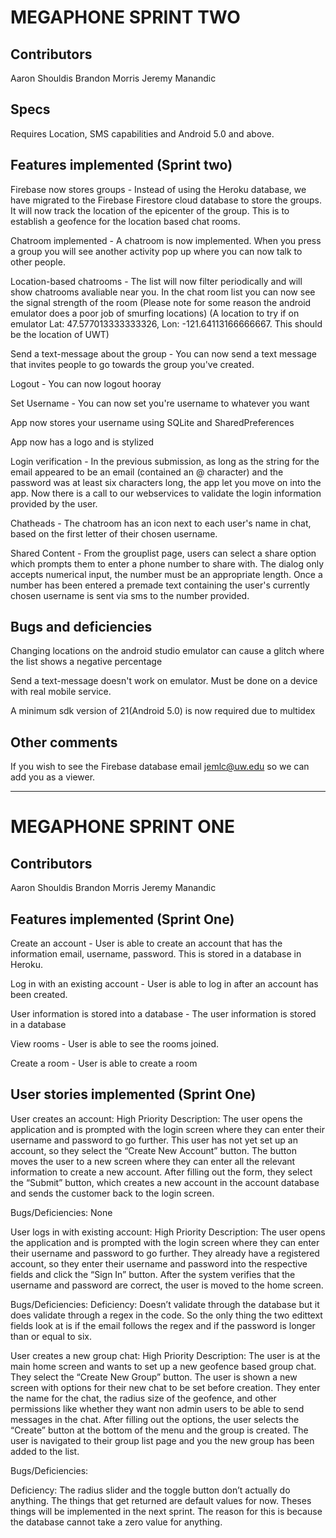 # MEGAPHONE SPRINT TWO

## Contributors

Aaron Shouldis
Brandon Morris
Jeremy Manandic

## Specs
Requires Location, SMS capabilities and Android 5.0 and above.

## Features implemented (Sprint two)

Firebase now stores groups - Instead of using the Heroku database, we have migrated to the Firebase Firestore cloud database to store the groups. It will now track the location of the epicenter of the group. This is to establish a geofence for the location based chat rooms.

Chatroom implemented - A chatroom is now implemented. When you press a group you will see another activity pop up where you can now talk to other people.

Location-based chatrooms - The list will now filter periodically and will show chatrooms avaliable near you. In the chat room list you can now see the signal strength of the room (Please note for some reason the android emulator does a poor job of smurfing locations) (A location to try if on emulator Lat: 47.577013333333326, Lon: -121.64113166666667. This should be the location of UWT)

Send a text-message about the group - You can now send a text message that invites people to go towards the group you've created.

Logout - You can now logout hooray

Set Username - You can now set you're username to whatever you want

App now stores your username using SQLite and SharedPreferences

App now has a logo and is stylized

Login verification - In the previous submission, as long as the string for the email appeared to be an email (contained an @ character) and the password was at least six characters long, the app let you move on into the app. Now there is a call to our webservices to validate the login information provided by the user.

Chatheads - The chatroom has an icon next to each user's name in chat, based on the first letter of their chosen username.

Shared Content - From the grouplist page, users can select a share option which prompts them to enter a phone number to share with. The dialog only accepts numerical input, the number must be an appropriate length. Once a number has been entered a premade text containing the user's currently chosen username is sent via sms to the number provided.

## Bugs and deficiencies

Changing locations on the android studio emulator can cause a glitch where the list shows a negative percentage

Send a text-message doesn't work on emulator. Must be done on a device with real mobile service.

A minimum sdk version of 21(Android 5.0) is now required due to multidex

## Other comments
If you wish to see the Firebase database email jemlc@uw.edu so we can add you as a viewer.

----------------------------------------------------------

# MEGAPHONE SPRINT ONE

## Contributors
Aaron Shouldis
Brandon Morris
Jeremy Manandic

## Features implemented (Sprint One)

Create an account - User is able to create an account that has the information email, username, password. This is stored in a database in Heroku.

Log in with an existing account - User is able to log in after an account has been created.

User information is stored into a database - The user information is stored in a database

View rooms - User is able to see the rooms joined.

Create a room - User is able to create a room

## User stories implemented (Sprint One)

User creates an account: High Priority
Description: The user opens the application and is prompted with the login screen where they can enter their username and password to go further. This user has not yet set up an account, so they select the “Create New Account” button. The button moves the user to a new screen where they can enter all the relevant information to create a new account. After filling out the form, they select the “Submit” button, which creates a new account in the account database and sends the customer back to the login screen.

Bugs/Deficiencies: None

User logs in with existing account: High Priority
Description: The user opens the application and is prompted with the login screen where they can enter their username and password to go further. They already have a registered account, so they enter their username and password into the respective fields and click the “Sign In” button. After the system verifies that the username and password are correct, the user is moved to the home screen.

Bugs/Deficiencies: 
Deficiency: Doesn’t validate through the database but it does validate through a regex in the code. So the only thing the two edittext fields look at is if the email follows the regex and if the password is longer than or equal to six.

User creates a new group chat: High Priority
Description: 
The user is at the main home screen and wants to set up a new geofence based group chat. They select the “Create New Group” button. The user is shown a new screen with options for their new chat to be set before creation. They enter the name for the chat, the radius size of the geofence, and other permissions like whether they want non admin users to 
be able to send messages in the chat. After filling out the options, the user selects the “Create” button at the bottom of the menu and the group is created. The user is navigated to their group list page and you the new group has been added to the list.

Bugs/Deficiencies: 

Deficiency: The radius slider and the toggle button don’t actually do anything. The things that get returned are default values for now. Theses things will be implemented in the next sprint. The reason for this is because the database cannot take a zero value for anything.
